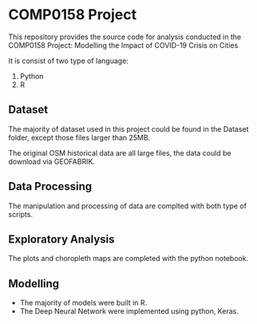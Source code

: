 # COMP0158 Project
This repository provides the source code for analysis conducted in the COMP0158 Project: Modelling the Impact of COVID-19 Crisis on Cities

It is consist of two type of language: 
  1. Python 
  2. R

## Dataset
The majority of dataset used in this project could be found in the Dataset folder, except those files larger than 25MB.

The original OSM historical data are all large files, the data could be download via GEOFABRIK.

## Data Processing
The manipulation and processing of data are complted with both type of scripts.

## Exploratory Analysis 
The plots and choropleth maps are completed with the python notebook.

## Modelling
- The majority of models were built in R.
- The Deep Neural Network were implemented using python, Keras.
